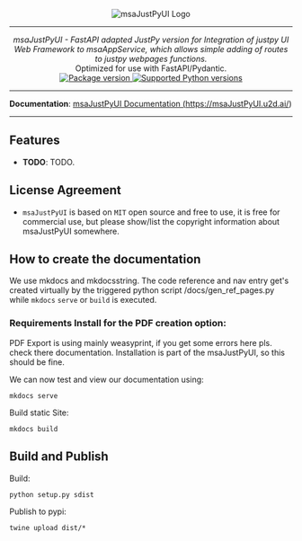 <p align="center">
  <img src="http://logos.u2d.ai/msaJustPyUI_logo.png?raw=true" alt="msaJustPyUI Logo"/>
</p>

------
<p align="center">
    <em>msaJustPyUI - FastAPI adapted JustPy version for Integration of justpy UI Web Framework to msaAppService, which allows simple adding of routes to justpy webpages functions.</em>
<br>
    Optimized for use with FastAPI/Pydantic.
<br>
  <a href="https://pypi.org/project/msaJustPyUI" target="_blank">
      <img src="https://img.shields.io/pypi/v/msaJustPyUI?color=%2334D058&label=pypi%20package" alt="Package version">
  </a>
  <a href="https://pypi.org/project/msaJustPyUI" target="_blank">
      <img src="https://img.shields.io/pypi/pyversions/msaJustPyUI.svg?color=%2334D058" alt="Supported Python versions">
  </a>
</p>

------

**Documentation**: <a href="https://msaJustPyUI.u2d.ai/" target="_blank">msaJustPyUI Documentation (https://msaJustPyUI.u2d.ai/)</a>

------

## Features
- **TODO**: TODO.


## License Agreement

- `msaJustPyUI` is based on `MIT` open source and free to use, it is free for commercial use, but please show/list the copyright information about msaJustPyUI somewhere.


## How to create the documentation

We use mkdocs and mkdocsstring. The code reference and nav entry get's created virtually by the triggered python script /docs/gen_ref_pages.py while ``mkdocs`` ``serve`` or ``build`` is executed.

### Requirements Install for the PDF creation option:
PDF Export is using mainly weasyprint, if you get some errors here pls. check there documentation. Installation is part of the msaJustPyUI, so this should be fine.

We can now test and view our documentation using:

    mkdocs serve

Build static Site:

    mkdocs build


## Build and Publish
  
Build:  

    python setup.py sdist

Publish to pypi:

    twine upload dist/*
